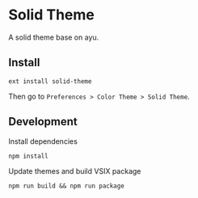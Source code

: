# Solid Theme

A solid theme base on ayu.

## Install

```shell
ext install solid-theme
```

Then go to `Preferences > Color Theme > Solid Theme`.

## Development

Install dependencies
```shell
npm install
```

Update themes and build VSIX package
```shell
npm run build && npm run package
```
